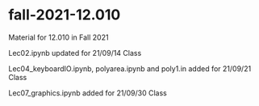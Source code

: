 # fall-2021-12.010
Material for 12.010 in Fall 2021

Lec02.ipynb updated for 21/09/14 Class

Lec04_keyboardIO.ipynb, polyarea.ipynb and poly1.in added for 21/09/21 Class

Lec07_graphics.ipynb added for 21/09/30 Class
